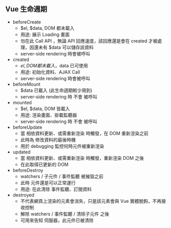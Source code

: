 ## Vue 生命週期

- beforeCreate 
  - $el, $data, DOM 都未載入 
  - 用途: 展示 Loading 畫面 
  - 勿在此 Call API ，無論 API 回應速度，該回應還是會在 created 才被處理，因還未有 $data 可以儲存該資料 
  - server-side rendering 時會被呼叫 
- created 
  - $el, DOM 都未載入，$data 已可使用 
  - 用途: 初始化資料、AJAX Call 
  - server-side rendering 時會被呼叫
- beforeMount 
  - $data 已載入 (此生命週期較少用到) 
  - server-side rendering 時 不會 被呼叫
- mounted 
  - $el, $data, DOM 皆載入 
  - 用途: 渲染畫面、掛載監聽器 
  - server-side rendering 時 不會 被呼叫
- beforeUpdate 
  - 當 相依資料更新、或需重新渲染 時觸發，在 DOM 重新渲染之前 
  - 此時為 修改資料的最後時機 
  - 用於 debugging 監控何時元件被重新渲染
- updated 
  - 當 相依資料更新、或需重新渲染 時觸發，重新渲染 DOM 之後 
  - 在此取得已更新的 DOM
- beforeDestroy
  - watchers / 子元件 / 事件監聽 被摧毀之前 
  - 此時 元件還是可以正常運行 
  - 用途: 在此清除 事件監聽、訂閱資料 
- destroyed 
  - 不代表網頁上渲染的元素會消失，只是該元素會與 Vue 實體脫鉤，不再接收控制 
  - 解除 watchers / 事件監聽 / 清除子元件 之後 
  - 可用來告知 伺服器，此元件已被清除
